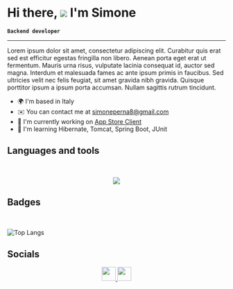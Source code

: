 Hi there, ![](https://user-images.githubusercontent.com/18350557/176309783-0785949b-9127-417c-8b55-ab5a4333674e.gif) I'm Simone
==============================================================================================================================

**`Backend developer`**

-----------------

Lorem ipsum dolor sit amet, consectetur adipiscing elit. Curabitur quis erat sed est efficitur egestas fringilla non libero. Aenean porta eget erat ut fermentum. Mauris urna risus, vulputate lacinia consequat id, auctor sed magna. Interdum et malesuada fames ac ante ipsum primis in faucibus. Sed ultricies velit nec felis feugiat, sit amet gravida nibh gravida. Quisque porttitor ipsum a ipsum porta accumsan. Nullam sagittis rutrum tincidunt.

*   🌍  I'm based in Italy
*   ✉️  You can contact me at [simoneperna8@gmail.com](mailto:simoneperna8@gmail.com)
*   🚀  I'm currently working on [App Store Client](http://github.com/smnprn/app-store-client)
*   🧠  I'm learning Hibernate, Tomcat, Spring Boot, JUnit

## Languages and tools
<br>

<p align="center">
  <a href="https://skillicons.dev">
    <img src="https://skillicons.dev/icons?i=java,spring,kotlin,js,html,css,mysql,git,linux" />
  </a>
</p>

## Badges

<br>

![Top Langs](https://github-readme-stats.vercel.app/api/top-langs/?username=smnprn&layout=compact&theme=github_dark)


## Socials
                  
<p align="center"> 
<a href="https://www.github.com/smnprn" target="_blank" rel="noreferrer"> <picture> <source media="(prefers-color-scheme: dark)" srcset="https://raw.githubusercontent.com/danielcranney/readme-generator/main/public/icons/socials/github-dark.svg" /> <source media="(prefers-color-scheme: light)" srcset="https://raw.githubusercontent.com/danielcranney/readme-generator/main/public/icons/socials/github.svg" /> <img src="https://raw.githubusercontent.com/danielcranney/readme-generator/main/public/icons/socials/github.svg" width="32" height="32" /> </picture> </a> <a href="https://www.linkedin.com/in/simone-perna-34a4aa304" target="_blank" rel="noreferrer"> <picture> <source media="(prefers-color-scheme: dark)" srcset="https://raw.githubusercontent.com/danielcranney/readme-generator/main/public/icons/socials/linkedin-dark.svg" /> <source media="(prefers-color-scheme: light)" srcset="https://raw.githubusercontent.com/danielcranney/readme-generator/main/public/icons/socials/linkedin.svg" /> <img src="https://raw.githubusercontent.com/danielcranney/readme-generator/main/public/icons/socials/linkedin.svg" width="32" height="32" /> </picture> </a>
</p>

<!--
**smnprn/smnprn** is a ✨ _special_ ✨ repository because its `README.md` (this file) appears on your GitHub profile.

Here are some ideas to get you started:

- 🔭 I’m currently working on ...
- 🌱 I’m currently learning ...
- 👯 I’m looking to collaborate on ...
- 🤔 I’m looking for help with ...
- 💬 Ask me about ...
- 📫 How to reach me: ...
- 😄 Pronouns: ...
- ⚡ Fun fact: ...
-->
